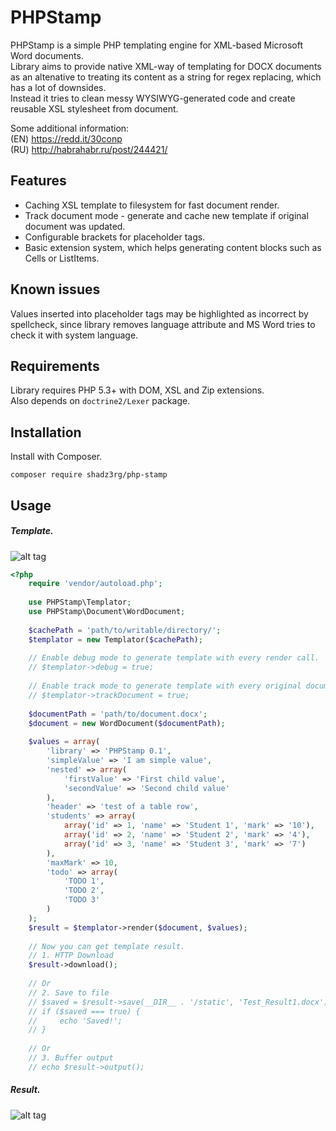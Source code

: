 PHPStamp
=========

PHPStamp is a simple PHP templating engine for XML-based Microsoft Word documents.  
Library aims to provide native XML-way of templating for DOCX documents as an altenative to treating its content as a string for regex replacing, which has a lot of downsides.  
Instead it tries to clean messy WYSIWYG-generated code and create reusable XSL stylesheet from document.  

Some additional information:  
(EN) https://redd.it/30conp  
(RU) http://habrahabr.ru/post/244421/  
 
Features
----
  - Caching XSL template to filesystem for fast document render.
  - Track document mode - generate and cache new template if original document was updated.
  - Configurable brackets for placeholder tags.
  - Basic extension system, which helps generating content blocks such as Cells or ListItems.

Known issues
----
Values inserted into placeholder tags may be highlighted as incorrect by spellcheck, since library removes language attribute and MS Word tries to check it with system language.

Requirements
----
Library requires PHP 5.3+ with DOM, XSL and Zip extensions.  
Also depends on ```doctrine2/Lexer``` package.

Installation
----
Install with Composer.

`composer require shadz3rg/php-stamp`

Usage
----

##### Template.  

![alt tag](https://habrastorage.org/files/0bf/dbf/f89/0bfdbff896ba45e1ac966c54abd050aa.png)  
```php
<?php
    require 'vendor/autoload.php';
    
    use PHPStamp\Templator;
    use PHPStamp\Document\WordDocument;
    
    $cachePath = 'path/to/writable/directory/';
    $templator = new Templator($cachePath);
    
    // Enable debug mode to generate template with every render call.
    // $templator->debug = true;
    
    // Enable track mode to generate template with every original document change.
    // $templator->trackDocument = true;
    
    $documentPath = 'path/to/document.docx';
    $document = new WordDocument($documentPath);
    
    $values = array(
        'library' => 'PHPStamp 0.1',
        'simpleValue' => 'I am simple value',
        'nested' => array(
            'firstValue' => 'First child value',
            'secondValue' => 'Second child value'
        ),
        'header' => 'test of a table row',
        'students' => array(
            array('id' => 1, 'name' => 'Student 1', 'mark' => '10'),
            array('id' => 2, 'name' => 'Student 2', 'mark' => '4'),
            array('id' => 3, 'name' => 'Student 3', 'mark' => '7')
        ),
        'maxMark' => 10,
        'todo' => array(
            'TODO 1',
            'TODO 2',
            'TODO 3'
        )
    );
    $result = $templator->render($document, $values);
    
    // Now you can get template result.
    // 1. HTTP Download
    $result->download();
    
    // Or
    // 2. Save to file
    // $saved = $result->save(__DIR__ . '/static', 'Test_Result1.docx');
    // if ($saved === true) {
    //     echo 'Saved!';
    // }
    
    // Or
    // 3. Buffer output
    // echo $result->output();
```

##### Result.  

![alt tag](https://habrastorage.org/files/290/6aa/6e6/2906aa6e6cba4fa08655b1f58463a4d8.png)
